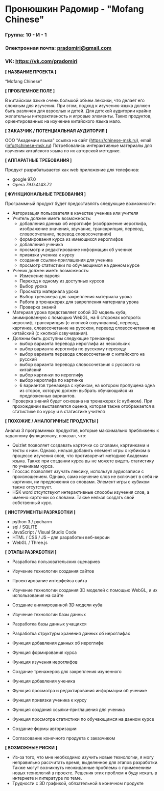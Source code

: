 # Пронюшкин Радомир - "Mofang Chinese"

### Группа: 10 - И - 1
### Электронная почта: pradomiri@gmail.com
### VK: https://vk.com/pradomiri


**[ НАЗВАНИЕ ПРОЕКТА ]**

“Mofang Chinese”

**[ ПРОБЛЕМНОЕ ПОЛЕ ]**

В китайском языке очень большой объем лексики, что делает его сложным для изучения. При этом, подход к изучению языка должен быть различен для взрослых и детей. Для детской аудитории крайне желательны интерактивность и игровые элементы. Таких продуктов, ориентированных на изучение китайского языка мало.

**[ ЗАКАЗЧИК / ПОТЕНЦИАЛЬНАЯ АУДИТОРИЯ ]**

ООО "Академии языка" ссылка на сайт (https://chinese-msk.ru), email (info@chinese-msk.ru)
Потребовались интерактивные материалы для изучения китайского языка по их авторской методике.

**[ АППАРАТНЫЕ ТРЕБОВАНИЯ ]** 

Продукт разрабатывается как web приложение для телефонов:

* google 97.0
* Opera 79.0.4143.72

**[ ФУНКЦИОНАЛЬНЫЕ ТРЕБОВАНИЯ ]**

Программный продукт будет предоставлять следующие возможности:
* Авторизация пользователя в качестве ученика или учителя
* Учитель должен иметь возможность:
  * добавления данных об иероглифе (изображение иероглифа, изображение значения, звучание, транскрипция, перевод, словосочетание, перевод словосочетания)
  * формирования курса из имеющихся иероглифов
  * добавления ученика
  * просмотр и редактирование информации об ученике
  * привязки ученика к курсу
  * создания ссылки-приглашения для ученика 
  * просмотр статистики по обучающимся на данном курсе
* Ученик должен иметь возможность:
  * Изменение пароля
  * Переход к одному из доступных курсов
  * Выбор урока
  * Просмотр материала урока
  * Выбор тренажера для закрепления материала урока
  * Работа в тренажерах для закрепления материала урока
  * Проверка знаний
* Материал урока представляет собой 3D модель куба, анимированную с помощью WebGL, на 6 сторонах которого: иероглиф, транскрипция (с кнопкой озвучивания), перевод, картинка, словосочетание на русском, перевод словосочетания на китайский (с кнопкой озвучивания).
* Должны быть доступны следующие тренажеры:
  * выбор варианта перевода иероглифа из нескольких
  * выбор варианта иероглифа по русскому переводу
  * выбор варианта перевода словосочетания с китайского на русский
  * выбор варианта перевода словосочетания с русского на китайский
  * выбор картинки по иероглифу
  * выбор иероглифа по картинке
  * 6 вариантов тренажера с кубиком, на котором пропущена одна из сторон, которую должен выбрать обучающийся из предложенных вариантов.
* Проверка знаний будет основана на тренажерах (с кубиком). При прохождении выставляется оценка, которая также отображается в статистике по курсу и в статистике учителя

**[ ПОХОЖИЕ / АНАЛОГИЧНЫЕ ПРОДУКТЫ ]**

Анализ 3 программных продуктов, которые максимально приближены к заданному функционалу, показал, что:

* Quizlet позволяет создавать карточки со словами, картинками и тесты к ним. Однако, нельзя добавить елемент игры с кубиком в процессе изучения слов, что противоречит методике Академии языка. Также при создании курса вы не можете видеть статистику по ученикам курса.
* Глоссас позволяет изучать лексику, используя аудиозаписи с произношением. Однако, само изучение слов не включает в себя ни картинки, ни предложения со словами. Элемент игры с кубиком также отсутствует.
* HSK word отсутствуют интерактивные способы изучения слов, а именно карточки со словами. Также нельзя создать свой собственный курс.

**[ ИНСТРУМЕНТЫ РАЗРАБОТКИ ]**

*	python 3 / pycharm
*	sql / SQLITE
*	JavaScript / Visual Studio Code
* HTML / CSS / JS – для разработки веб-версии
* WebGL / Three.js

**[ ЭТАПЫ РАЗРАБОТКИ ]**

*	Разработка пользовательских сценариев
*	Изучение технологии создания сайтов
*	Проектирование интерфейса сайта
*	Изучение технологии создания 3D моделей с помощью WebGL, и их использования на сайте
*	Создание анимированной 3D модели куба
*	Изучение технологии базы данных
* Разработка базы данных учащихся
* Разработка структуры хранения данных об иероглифах
* Функция добавления данных об иероглифе
* Функция формирования курса

* Функция изучения иероглифов
* Создание тренажеров для закрепления изученного

* Функция добавления ученика
* Функция просмотра и редактирования информации об ученике
* Функция привязки ученика к курсу
* Функция создания ссылки-приглашения для ученика
* Функция просмотра статистики по обучающимся на данном курсе

* Создание формы авторизации

* Согласование конечного продукта с заказчиком

**[ ВОЗМОЖНЫЕ РИСКИ ]**

* Из-за того, что мне необходимо изучить новые технологии, я могу неправильно рассчитать время, выделенное для этапов разработки. Также могут возникнуть неожиданные проблемы с применением новых технологий в проекте. Решения этих проблем я буду искать в интернете и литературе по теме.
*	Трудности с 3D графикой, обязательной в конечном продукте

